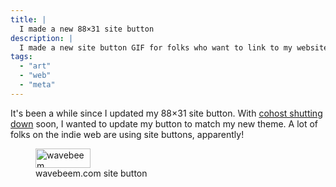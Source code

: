 ```yaml
---
title: |
  I made a new 88×31 site button
description: |
  I made a new site button GIF for folks who want to link to my website.
tags:
  - "art"
  - "web"
  - "meta"
---
```


It's been a while since I updated my 88×31 site button. With
[cohost shutting down](https://cohost.org/staff/post/7611443-cohost-to-shut-down)
soon, I wanted to update my button to match my new theme. A lot of folks on the
indie web are using site buttons, apparently!

<figure>
  <img
    src="/button.gif"
    title="wavebeem"
    alt="wavebeem"
    width="88"
    height="31"
    class="pixelated"
  />
  <figcaption>
    wavebeem.com site button
  </figcaption>
</figure>
